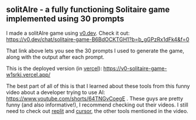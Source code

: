 ## solitAIre - a fully functioning Solitaire game implemented using 30 prompts

I made a solitAIre game using [v0.dev](https://v0.dev/). Check it out: https://v0.dev/chat/solitaire-game-B6BdOCKTGH1?b=b_gGPzRx1dFk4&f=0

That link above lets you see the 30 prompts I used to generate the game, along with the output after each prompt.

This is the deployed version (in [vercel](https://vercel.com/)): https://v0-solitaire-game-w1srkj.vercel.app/

The best part of all of this is that I learned about these tools from this funny video about a developer trying to use AI: https://www.youtube.com/shorts/64TNGvCoegE . These guys are pretty funny (and also informative!), I recommend checking out their videos. I still need to check out [replit](https://replit.com) and [cursor](https://www.cursor.com), the other tools mentioned in the video.
